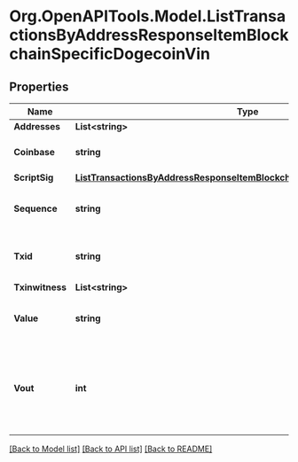 # Org.OpenAPITools.Model.ListTransactionsByAddressResponseItemBlockchainSpecificDogecoinVin

## Properties

Name | Type | Description | Notes
------------ | ------------- | ------------- | -------------
**Addresses** | **List&lt;string&gt;** |  | 
**Coinbase** | **string** | Represents the coinbase hex. | 
**ScriptSig** | [**ListTransactionsByAddressResponseItemBlockchainSpecificDogecoinScriptSig**](ListTransactionsByAddressResponseItemBlockchainSpecificDogecoinScriptSig.md) |  | 
**Sequence** | **string** | Represents the script sequence number. | 
**Txid** | **string** | Represents the reference transaction identifier. | [optional] 
**Txinwitness** | **List&lt;string&gt;** |  | 
**Value** | **string** | Represents the sent/received amount. | 
**Vout** | **int** | It refers to the index of the output address of this transaction. The index starts from 0. | [optional] 

[[Back to Model list]](../README.md#documentation-for-models) [[Back to API list]](../README.md#documentation-for-api-endpoints) [[Back to README]](../README.md)

